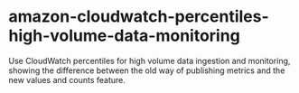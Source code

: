 # amazon-cloudwatch-percentiles-high-volume-data-monitoring
Use CloudWatch percentiles for high volume data ingestion and monitoring, showing the difference between the old way of publishing metrics and the new values and counts feature.
